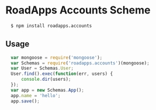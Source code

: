 # RoadApps Accounts Scheme

```bash
  $ npm install roadapps.accounts
```

## Usage

```js
  var mongoose = require('mongoose');
  var Schemas = require('roadapps.accounts')(mongoose);
  var User = Schemas.User;
  User.find().exec(function(err, users) {
      console.dir(users);
  });
  var app = new Schemas.App();
  app.name = 'hello';
  app.save();
```
